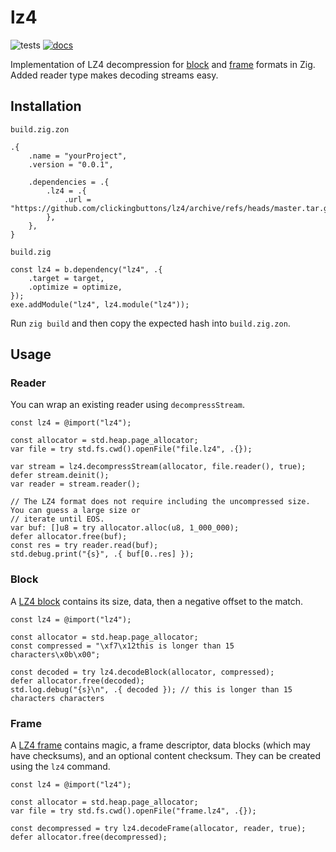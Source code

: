 # lz4

![tests](https://github.com/clickingbuttons/lz4/actions/workflows/test.yml/badge.svg)
[![docs](https://github.com/clickingbuttons/lz4/actions/workflows/publish_docs.yml/badge.svg)](https://clickingbuttons.github.io/lz4)

Implementation of LZ4 decompression for
[block](https://github.com/lz4/lz4/blob/dev/doc/lz4_Block_format.md) and
[frame](https://github.com/lz4/lz4/blob/dev/doc/lz4_Frame_format.md) formats in Zig. Added reader
type makes decoding streams easy.

## Installation

`build.zig.zon`
```zig
.{
    .name = "yourProject",
    .version = "0.0.1",

    .dependencies = .{
        .lz4 = .{
            .url = "https://github.com/clickingbuttons/lz4/archive/refs/heads/master.tar.gz",
        },
    },
}
```

`build.zig`
```zig
const lz4 = b.dependency("lz4", .{
    .target = target,
    .optimize = optimize,
});
exe.addModule("lz4", lz4.module("lz4"));
```

Run `zig build` and then copy the expected hash into `build.zig.zon`.

## Usage

### Reader
You can wrap an existing reader using `decompressStream`.

```zig
const lz4 = @import("lz4");

const allocator = std.heap.page_allocator;
var file = try std.fs.cwd().openFile("file.lz4", .{});

var stream = lz4.decompressStream(allocator, file.reader(), true);
defer stream.deinit();
var reader = stream.reader();

// The LZ4 format does not require including the uncompressed size. You can guess a large size or
// iterate until EOS.
var buf: []u8 = try allocator.alloc(u8, 1_000_000);
defer allocator.free(buf);
const res = try reader.read(buf);
std.debug.print("{s}", .{ buf[0..res] });
```

### Block

A [LZ4 block](https://github.com/lz4/lz4/blob/dev/doc/lz4_Block_format.md) contains its size, data, then a negative offset to the match.

```zig
const lz4 = @import("lz4");

const allocator = std.heap.page_allocator;
const compressed = "\xf7\x12this is longer than 15 characters\x0b\x00";

const decoded = try lz4.decodeBlock(allocator, compressed);
defer allocator.free(decoded);
std.log.debug("{s}\n", .{ decoded }); // this is longer than 15 characters characters
```

### Frame

A [LZ4 frame](https://github.com/lz4/lz4/blob/dev/doc/lz4_Frame_format.md) contains magic, a frame descriptor, data blocks (which may have checksums), and an optional content checksum. They can be created using the `lz4` command.

```zig
const lz4 = @import("lz4");

const allocator = std.heap.page_allocator;
var file = try std.fs.cwd().openFile("frame.lz4", .{});

const decompressed = try lz4.decodeFrame(allocator, reader, true);
defer allocator.free(decompressed);
```

